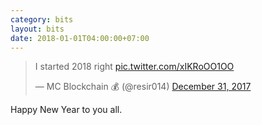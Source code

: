 ```yaml
---
category: bits
layout: bits
date: 2018-01-01T04:00:00+07:00
---
```


<blockquote class="twitter-tweet" data-lang="en"><p lang="en" dir="ltr">I started 2018 right <a href="https://t.co/xIKRoOO1OO">pic.twitter.com/xIKRoOO1OO</a></p>&mdash; MC Blockchain 💰 (@resir014) <a href="https://twitter.com/resir014/status/947513800281878528?ref_src=twsrc%5Etfw">December 31, 2017</a></blockquote>

Happy New Year to you all.
